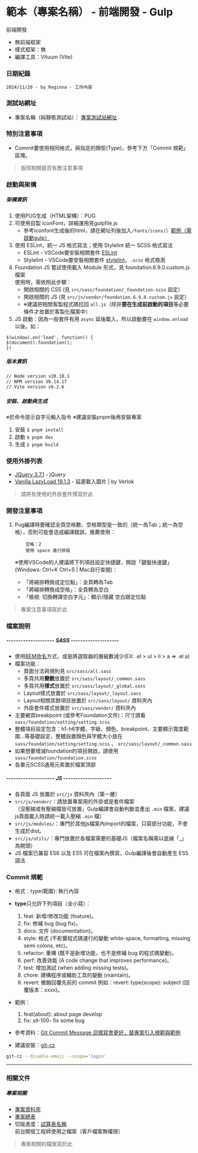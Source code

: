 # 範本（專案名稱） - 前端開發 - Gulp #
前端開發

* 無前端框架
* 樣式框架：無
* 編譯工具：Vituum (Vite)



### 日期紀錄 ###
```
2024/11/20 - by Reginna - 工作內容
```



### 測試站網址 ###
* 專案名稱（純靜態測試站）： [專案測試站網址](專案測試站網址)



### 特別注意事項 ###
* Commit要使用相同格式，與指定的類型(Type)，參考下方「Commit 規範」區塊。

> 版控相關是否有應注意事項



### 啟動與架構 ###

##### 架構資訊

1. 使用PUG生成（HTML架構）：PUG
1. 可使用自製 iconFont，詳細運用見gulpfile.js
	* 參考iconfont生成後的html，請在網址列後加入`/fonts/icons/`）[範例（需啟動gulp）](http://localhost:3000/fonts/icons/)
1. 使用 ESLint，統一 JS 格式寫法；使用 Stylelint 統一 SCSS 格式寫法
	* ESLint - VSCode要安裝相關套件 [ESLint](https://marketplace.visualstudio.com/items?itemName=dbaeumer.vscode-eslint)
	* Stylelint - VSCode要安裝相關套件 [stylelint](https://marketplace.visualstudio.com/items?itemName=stylelint.vscode-stylelint)，`.scss` 格式檢測
1. Foundation JS 嘗試使用載入 Module 形式，見 foundation.6.9.0.custom.js 檔案		
	使用時，需依照此步驟：
	* 開啟相關的 CSS (見 `src/sass/foundation/_foundation.scss` 設定）
	* 開啟相關的 JS (見 `src/js/vendor/foundation.6.9.0.custom.js` 設定）
	* ※建議把相關客製程式碼拉回 `all.js`（除非**要在生成前啟動的項目**等必要條件才放置於客製化檔案中）
1. JS 啟動：因為一般套件有用 `async` 延後載入，所以啟動要在 `window.onload` 以後，如：

```
$(window).on('load', function() {
$(document).foundation();
})
```

##### 版本資訊

```diff
// Node version v20.18.1
// NPM version V6.14.17
// Vite version v6.2.6
```

##### 安裝、啟動與生成

※於命令提示自字元輸入指令
※建議安裝pnpm後再安裝專案

1. 安裝 `$ pnpm install`
2. 啟動 `$ pnpm dev`
3. 生成 `$ pnpm build`



### 使用外掛列表 ###
* [JQuery 3.7.1](https://code.jquery.com/jquery/) - jQuery
* [Vanilla LazyLoad 19.1.3](https://github.com/verlok/vanilla-lazyload) - 延遲載入圖片 | by Verlok

> 請將有使用的外掛套件撰寫於此



### 開發注意事項 ###

1. Pug編譯時要確認全頁空格數、空格類型是一致的（統一為Tab；統一為空格），否則可能會造成編譯錯誤，推薦使用：
    ```
        空格：2
        使用 space 進行排版
    ```

    ※使用VSCode的人建議將下列項目設定快捷鍵，開啟「鍵盤快速鍵」(Windows: Ctrl+K Ctrl+S | Mac自行查閱)：		

    - 「將縮排轉換成定位點」：全頁轉為Tab
    - 「將縮排轉換成空格」：全頁轉為空白
    - 「檢視: 切換轉譯空白字元」：顯示/隱藏 空白跟定位點

> 專案注意事項寫於此



### 檔案說明 ###

##### -------------------- SASS --------------------
* 使用[BEM命名](http://getbem.com/)方式，或是將選取器的層級數減少(EX: .el > ul > li > a => .el a)
* 檔案功能：
	* 頁面分法與規則見 `src/sass/all.sass`
	* 多頁共用**變數**放置於 `src/sass/layout/_common.sass`
	* 多頁共用**樣式**放置於 `src/sass/layout/_global.sass`
	* Layout樣式放置於 `src/sass/layout/_layout.sass`
	* Layout相關其餘項目放置於 `src/sass/layout/` 資料夾內
	* 外掛套件樣式放置於 `src/sass/vendor/` 資料夾內
* 主要網頁breakpoint (或參考Foundation文件)：尺寸請看 `sass/foundation/setting/setting.scss`
* 整體項目設定包含：h1-h6字體、字級、顏色、breakpoint、主要顯示寬度範圍...等基礎設定，整體設置顏色與字體大小放在 `sass/foundation/setting/setting.scss` 、 `src/sass/layout/_common.sass`
* 如果想要增減foundation的項目開啟，請使用 `sass/foundation/foundation.scss`
* 各單元SCSS通用元素置於檔案頂部

##### -------------------- JS --------------------

* 各頁面 JS 放置於 `src/js` 資料夾內（第一層）
* `src/js/vendor/`：請放置專案用的外掛或是套件檔案		
（沒壓縮或有壓縮檔皆可放置，Gulp編譯會自動判斷並產出 `.min` 檔案，建議js頁面載入時請統一載入壓縮 `.min` 檔）
* `src/js/modules/`：專門於其他js檔案內import的檔案，只寫部分功能，不會生成於dist。
* `src/js/utils/`：專門放置於各檔案需要的基礎JS（檔案名稱需以底線「_」為開頭）
* JS 檔案已兼容 ES6 以及 ES5 可在檔案內撰寫，Gulp編譯後會自動產生 ES5 語法



### Commit 規範 ###

- 格式：type(範圍): 執行內容
- **type**只允許下列項目（全小寫）：
	1. feat: 新增/修改功能 (feature)。
	1. fix: 修補 bug (bug fix)。
	1. docs: 文件 (documentation)。
	1. style: 格式 (不影響程式碼運行的變動 white-space, formatting, missing semi colons, etc)。
	1. refactor: 重構 (既不是新增功能，也不是修補 bug 的程式碼變動)。
	1. perf: 改善效能 (A code change that improves performance)。
	1. test: 增加測試 (when adding missing tests)。
	1. chore: 建構程序或輔助工具的變動 (maintain)。
	1. revert: 撤銷回覆先前的 commit 例如：revert: type(scope): subject (回覆版本：xxxx)。
- 範例：
	1. feat(about): about page develop
	1. fix: sit-100- fix some bug

- 參考資料：[Git Commit Message 這樣寫會更好，替專案引入規範與範例](https://wadehuanglearning.blogspot.com/2019/05/commit-commit-commit-why-what-commit.html)
- 建議安裝：[git-cz](https://github.com/streamich/git-cz)

``` bash
git-cz --disable-emoji --scope='login'
```



---



### 相關文件 ###

##### 專案相關
* [專案資料夾](專案資料夾網址)
* [專案總表](專案總表網址)
* 切版進度：[試算表名稱](切版進度表網址)		
前台開發工程師使用之檔案（客戶檔案無權限）

> 專案相關的檔案寫於此
